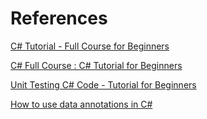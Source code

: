 # References

[C# Tutorial - Full Course for Beginners](https://www.youtube.com/watch?v=GhQdlIFylQ8)

[C# Full Course : C# Tutorial for Beginners](https://www.youtube.com/watch?v=M5ugY7fWydE)

[Unit Testing C# Code - Tutorial for Beginners](https://www.youtube.com/watch?v=HYrXogLj7vg)

[How to use data annotations in C#](https://www.infoworld.com/article/3543302/how-to-use-data-annotations-in-c-sharp.html)
